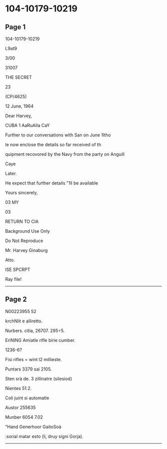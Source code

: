# 104-10179-10219

## Page 1

104-10179-10219

L9at9

3/00

31007

THE SECRET

23

(CP/4625)

12 June, 1964

Dear Harvey,

CUBA 1 AaRuAIla CaY

Further to our conversations with San on June 1ltho

le now enclose the details so far received of th

quipment recovored by the Navy from the party on Anguill

Caye

Later.

He expect that further details "1ll be available

Yours sincerely,

03 MY

03

RETURN TO CIA

Background Use Only

Do Not Reproduce

Mr. Harvey Ginaburg

Atto.

ISE SPCRPT

Ray file!

---

## Page 2

N00223955 52

krchNlit e alliretto.

Nurbers. citia, 26707. 295÷5.

EriNING Amiatle rifle birie cumber.

1236-6?

Fisi rifles = wint l2 millieste.

Puntars 3379 sai 2105.

Sten srà de. 3 zillinatre (silesiod)

Nientes 51.2.

Coli juint si automatle

Austor 255635

Munber 6054 7.02

"Hand Generhoor GaitoSoà

:sorial matar esto (li, druy signi Gorja).

---

